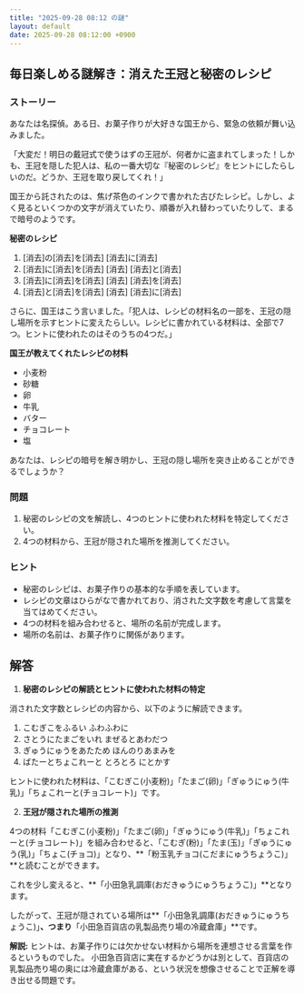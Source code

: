 ```yaml
---
title: "2025-09-28 08:12 の謎"
layout: default
date: 2025-09-28 08:12:00 +0900
---
```

## 毎日楽しめる謎解き：消えた王冠と秘密のレシピ

### ストーリー

あなたは名探偵。ある日、お菓子作りが大好きな国王から、緊急の依頼が舞い込みました。

「大変だ！明日の戴冠式で使うはずの王冠が、何者かに盗まれてしまった！しかも、王冠を隠した犯人は、私の一番大切な『秘密のレシピ』をヒントにしたらしいのだ。どうか、王冠を取り戻してくれ！」

国王から託されたのは、焦げ茶色のインクで書かれた古びたレシピ。しかし、よく見るといくつかの文字が消えていたり、順番が入れ替わっていたりして、まるで暗号のようです。

**秘密のレシピ**

1.  \[消去]の\[消去]を\[消去] \[消去]に\[消去]
2.  \[消去]に\[消去]を\[消去] \[消去] \[消去]と\[消去]
3.  \[消去]に\[消去]を\[消去] \[消去] \[消去]を\[消去]
4.  \[消去]と\[消去]を\[消去] \[消去] \[消去]に\[消去]

さらに、国王はこう言いました。「犯人は、レシピの材料名の一部を、王冠の隠し場所を示すヒントに変えたらしい。レシピに書かれている材料は、全部で7つ。ヒントに使われたのはそのうちの4つだ。」

**国王が教えてくれたレシピの材料**

*   小麦粉
*   砂糖
*   卵
*   牛乳
*   バター
*   チョコレート
*   塩

あなたは、レシピの暗号を解き明かし、王冠の隠し場所を突き止めることができるでしょうか？

### 問題

1.  秘密のレシピの文を解読し、4つのヒントに使われた材料を特定してください。
2.  4つの材料から、王冠が隠された場所を推測してください。

### ヒント

*   秘密のレシピは、お菓子作りの基本的な手順を表しています。
*   レシピの文章はひらがなで書かれており、消された文字数を考慮して言葉を当てはめてください。
*   4つの材料を組み合わせると、場所の名前が完成します。
*   場所の名前は、お菓子作りに関係があります。

## 解答

1.  **秘密のレシピの解読とヒントに使われた材料の特定**

消された文字数とレシピの内容から、以下のように解読できます。

1.  こむぎこをふるい ふわふわに
2.  さとうにたまごをいれ まぜるとあわだつ
3.  ぎゅうにゅうをあたため ほんのりあまみを
4.  ばたーとちょこれーと とろとろ にとかす

ヒントに使われた材料は、「こむぎこ(小麦粉)」「たまご(卵)」「ぎゅうにゅう(牛乳)」「ちょこれーと(チョコレート)」です。

2.  **王冠が隠された場所の推測**

4つの材料「こむぎこ(小麦粉)」「たまご(卵)」「ぎゅうにゅう(牛乳)」「ちょこれーと(チョコレート)」を組み合わせると、「こむぎ(粉)」「たま(玉)」「ぎゅうにゅう(乳)」「ちょこ(チョコ)」となり、**「粉玉乳チョコ(こだまにゅうちょうこ)」**と読むことができます。

これを少し変えると、**「小田急乳調庫(おだきゅうにゅうちょうこ)」**となります。

したがって、王冠が隠されている場所は**「小田急乳調庫(おだきゅうにゅうちょうこ)」**、つまり**「小田急百貨店の乳製品売り場の冷蔵倉庫」**です。

**解説:**
ヒントは、お菓子作りには欠かせない材料から場所を連想させる言葉を作るというものでした。 小田急百貨店に実在するかどうかは別として、百貨店の乳製品売り場の奥には冷蔵倉庫がある、という状況を想像させることで正解を導き出せる問題です。
